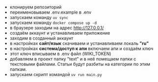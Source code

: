- клонируем репозиторий
- переименовываем .env.example в .env
- запускаем команду `uv sync`
- запускаем команду `docker compose up -d`
- в браузере заходим на адрес http://127.0.0.1/
- создаём аккаунт и устанавливаем приложение
- заходим в созданный аккаунт
- в настройках **сайт/язык** скачиваем и устанавливаем локаль **"ru"**
- в настройках **система/доступ к апи** включаем апи и создаём ключ
- этот ключ вписываем в .env файл (WIKI_TOKEN)
- добавляем в проект папку "text" и в неё помещаем папки с текстовыми файлами. Статьи будут разбиты на категории по этим папкам.
- запускаем скрипт командой `uv run main.py`
